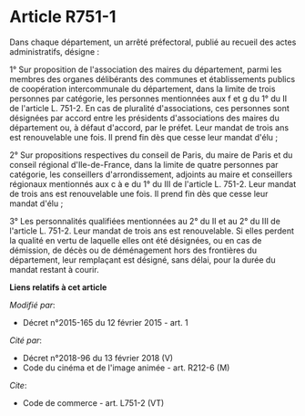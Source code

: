 # Article R751-1

Dans chaque département, un arrêté préfectoral, publié au recueil des actes administratifs, désigne :

1° Sur proposition de l'association des maires du département, parmi les membres des organes délibérants des communes et
établissements publics de coopération intercommunale du département, dans la limite de trois personnes par catégorie, les
personnes mentionnées aux f et g du 1° du II de l'article L. 751-2. En cas de pluralité d'associations, ces personnes sont
désignées par accord entre les présidents d'associations des maires du département ou, à défaut d'accord, par le préfet. Leur
mandat de trois ans est renouvelable une fois. Il prend fin dès que cesse leur mandat d'élu ;

2° Sur propositions respectives du conseil de Paris, du maire de Paris et du conseil régional d'Ile-de-France, dans la limite
de quatre personnes par catégorie, les conseillers d'arrondissement, adjoints au maire et conseillers régionaux mentionnés
aux c à e du 1° du III de l'article L. 751-2. Leur mandat de trois ans est renouvelable une fois. Il prend fin dès que cesse
leur mandat d'élu ;

3° Les personnalités qualifiées mentionnées au 2° du II et au 2° du III de l'article L. 751-2. Leur mandat de trois ans est
renouvelable. Si elles perdent la qualité en vertu de laquelle elles ont été désignées, ou en cas de démission, de décès ou
de déménagement hors des frontières du département, leur remplaçant est désigné, sans délai, pour la durée du mandat restant
à courir.

**Liens relatifs à cet article**

_Modifié par_:

  - Décret n°2015-165 du 12 février 2015 - art. 1

_Cité par_:

  - Décret n°2018-96 du 13 février 2018 (V)
  - Code du cinéma et de l'image animée - art. R212-6 (M)

_Cite_:

  - Code de commerce - art. L751-2 (VT)
